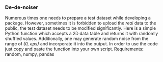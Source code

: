 ### De-de-noiser
Numerous times one needs to prepare a test dataset while developing a package. However, sometimes it is forbidden to upload the _real_ data to the public, the test dataset needs to be modified significantly. Here is a simple Python function which accepts a 2D data table and returns it with randomly shuffled values. Additionally, one may generate random noise from the range of _(0, eps)_ and incorporate it into the output. In order to use the code just copy and paste the function into your own script. Requirements: random, numpy, pandas
